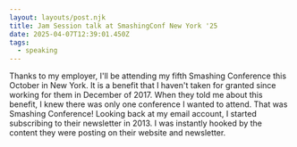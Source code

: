 ```yaml
---
layout: layouts/post.njk
title: Jam Session talk at SmashingConf New York '25
date: 2025-04-07T12:39:01.450Z
tags:
  - speaking
---
```

T﻿hanks to my employer, I'll be attending my fifth Smashing Conference this October in New York. It is a benefit that I haven't taken for granted since working for them in December of 2017. When they told me about this benefit, I knew there was only one conference I wanted to attend. That was Smashing Conference! Looking back at my email account, I started subscribing to their newsletter in 2013. I was instantly hooked by the content they were posting on their website and newsletter.